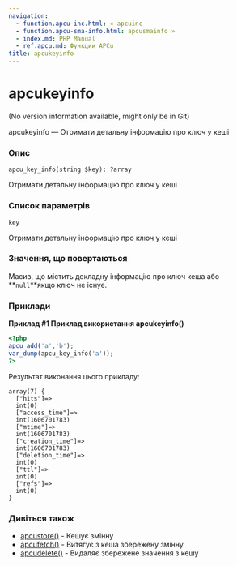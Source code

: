 ```yaml
---
navigation:
  - function.apcu-inc.html: « apcuinc
  - function.apcu-sma-info.html: apcusmainfo »
  - index.md: PHP Manual
  - ref.apcu.md: Функции APCu
title: apcukeyinfo
---
```

# apcukeyinfo

(No version information available, might only be in Git)

apcukeyinfo — Отримати детальну інформацію про ключ у кеші

### Опис

```methodsynopsis
apcu_key_info(string $key): ?array
```

Отримати детальну інформацію про ключ у кеші

### Список параметрів

`key`

Отримати детальну інформацію про ключ у кеші

### Значення, що повертаються

Масив, що містить докладну інформацію про ключ кеша або \*\*`null`\*\*якщо ключ не існує.

### Приклади

**Приклад #1 Приклад використання **apcukeyinfo()****

```php
<?php
apcu_add('a','b');
var_dump(apcu_key_info('a'));
?>
```

Результат виконання цього прикладу:

```
array(7) {
  ["hits"]=>
  int(0)
  ["access_time"]=>
  int(1606701783)
  ["mtime"]=>
  int(1606701783)
  ["creation_time"]=>
  int(1606701783)
  ["deletion_time"]=>
  int(0)
  ["ttl"]=>
  int(0)
  ["refs"]=>
  int(0)
}
```

### Дивіться також

-   [apcustore()](function.apcu-store.md) - Кешує змінну
-   [apcufetch()](function.apcu-fetch.md) - Витягує з кеша збережену змінну
-   [apcudelete()](function.apcu-delete.md) - Видаляє збережене значення з кешу
